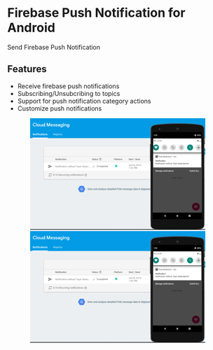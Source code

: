 # Firebase Push Notification for Android
Send Firebase Push Notification

## Features

- Receive firebase push notifications
- Subscribing/Unsubcribing to topics
- Support for push notification category actions
- Customize push notifications

<div align="center">
    <img src="screenshots/CaptureA.PNG" width="400px"</img> 
    <img src="screenshots/CaptureA.PNG" width="400px"</img> 
</div>
